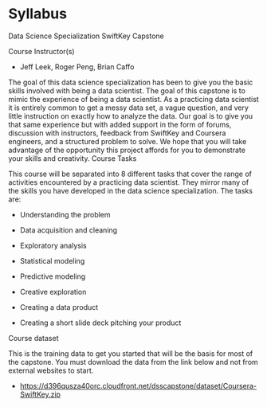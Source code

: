 # Syllabus
Data Science Specialization SwiftKey Capstone

Course Instructor(s)

- Jeff Leek, Roger Peng, Brian Caffo

The goal of this data science specialization has been to give you the basic skills involved with being a data scientist. The goal of this capstone is to mimic the experience of being a data scientist. As a practicing data scientist it is entirely common to get a messy data set, a vague question, and very little instruction on exactly how to analyze the data. Our goal is to give you that same experience but with added support in the form of forums, discussion with instructors, feedback from SwiftKey and Coursera engineers, and a structured problem to solve. We hope that you will take advantage of the opportunity this project affords for you to demonstrate your skills and creativity. 
Course Tasks

This course will be separated into 8 different tasks that cover the range of activities encountered by a practicing data scientist. They mirror many of the skills you have developed in the data science specialization. The tasks are:

-    Understanding the problem

-    Data acquisition and cleaning

 -   Exploratory analysis

 -   Statistical modeling

 -   Predictive modeling

 -   Creative exploration

 -   Creating a data product

  -  Creating a short slide deck pitching your product

Course dataset

This is the training data to get you started that will be the basis for most of the capstone. You must download the data from the link below and not from external websites to start.

-    https://d396qusza40orc.cloudfront.net/dsscapstone/dataset/Coursera-SwiftKey.zip


